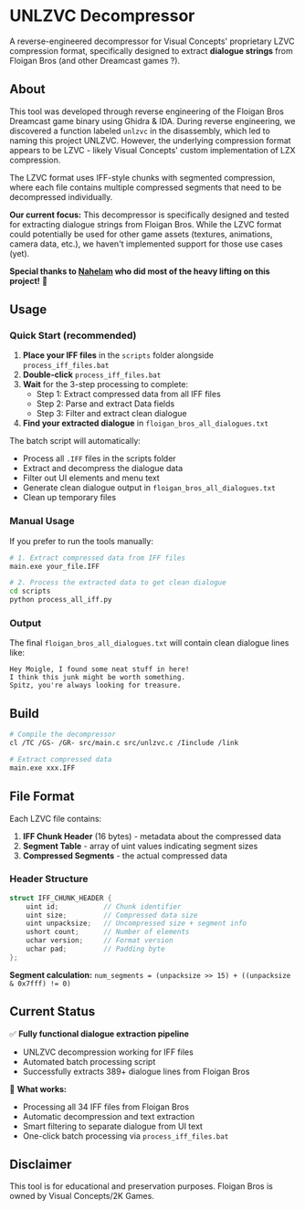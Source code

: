 # UNLZVC Decompressor

A reverse-engineered decompressor for Visual Concepts' proprietary LZVC compression format, specifically designed to extract **dialogue strings** from Floigan Bros (and other Dreamcast games ?).

## About

This tool was developed through reverse engineering of the Floigan Bros Dreamcast game binary using Ghidra & IDA. During reverse engineering, we discovered a function labeled `unlzvc` in the disassembly, which led to naming this project UNLZVC. However, the underlying compression format appears to be LZVC - likely Visual Concepts' custom implementation of LZX compression.

The LZVC format uses IFF-style chunks with segmented compression, where each file contains multiple compressed segments that need to be decompressed individually.

**Our current focus:** This decompressor is specifically designed and tested for extracting dialogue strings from Floigan Bros. While the LZVC format could potentially be used for other game assets (textures, animations, camera data, etc.), we haven't implemented support for those use cases (yet).

**Special thanks to [Nahelam](https://github.com/Nahelam) who did most of the heavy lifting on this project!** 🙏

## Usage

### Quick Start (recommended)

1. **Place your IFF files** in the `scripts` folder alongside `process_iff_files.bat`
2. **Double-click** `process_iff_files.bat`
3. **Wait** for the 3-step processing to complete:
   - Step 1: Extract compressed data from all IFF files
   - Step 2: Parse and extract Data fields 
   - Step 3: Filter and extract clean dialogue
4. **Find your extracted dialogue** in `floigan_bros_all_dialogues.txt`

The batch script will automatically:
- Process all `.IFF` files in the scripts folder
- Extract and decompress the dialogue data  
- Filter out UI elements and menu text
- Generate clean dialogue output in `floigan_bros_all_dialogues.txt`
- Clean up temporary files

### Manual Usage

If you prefer to run the tools manually:

```bash
# 1. Extract compressed data from IFF files
main.exe your_file.IFF

# 2. Process the extracted data to get clean dialogue
cd scripts
python process_all_iff.py
```

### Output

The final `floigan_bros_all_dialogues.txt` will contain clean dialogue lines like:
```
Hey Moigle, I found some neat stuff in here!
I think this junk might be worth something.
Spitz, you're always looking for treasure.
```

## Build

```bash
# Compile the decompressor
cl /TC /GS- /GR- src/main.c src/unlzvc.c /Iinclude /link

# Extract compressed data
main.exe xxx.IFF
```

## File Format

Each LZVC file contains:
1. **IFF Chunk Header** (16 bytes) - metadata about the compressed data
2. **Segment Table** - array of uint values indicating segment sizes  
3. **Compressed Segments** - the actual compressed data

### Header Structure

```c
struct IFF_CHUNK_HEADER {
    uint id;           // Chunk identifier
    uint size;         // Compressed data size
    uint unpacksize;   // Uncompressed size + segment info
    ushort count;      // Number of elements
    uchar version;     // Format version
    uchar pad;         // Padding byte
};
```

**Segment calculation:** `num_segments = (unpacksize >> 15) + ((unpacksize & 0x7fff) != 0)`

## Current Status

✅ **Fully functional dialogue extraction pipeline**
- UNLZVC decompression working for IFF files
- Automated batch processing script
- Successfully extracts 389+ dialogue lines from Floigan Bros

🔧 **What works:**
- Processing all 34 IFF files from Floigan Bros
- Automatic decompression and text extraction
- Smart filtering to separate dialogue from UI text
- One-click batch processing via `process_iff_files.bat`

## Disclaimer

This tool is for educational and preservation purposes. Floigan Bros is owned by Visual Concepts/2K Games.

